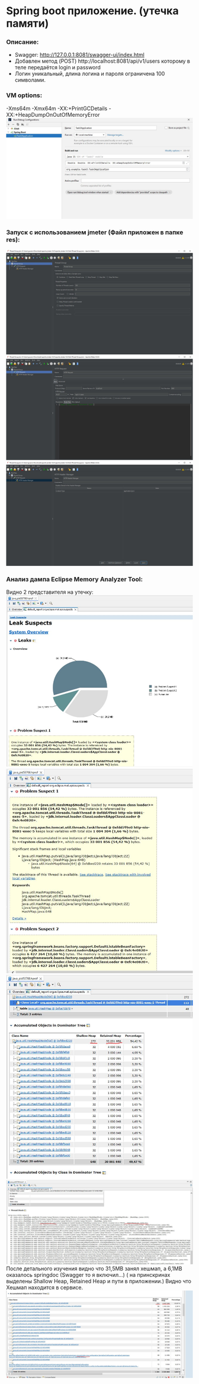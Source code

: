 # Spring boot приложение. (утечка памяти) 

### Описание:
* Swagger: http://127.0.0.1:8081/swagger-ui/index.html
* Добавлен метод (POST) http://localhost:8081/api/v1/users которому в теле передаётся login и password
* Логин уникальный, длина логина и пароля ограничена 100 символами.


### VM options:
-Xms64m -Xmx64m -XX:+PrintGCDetails -XX:+HeapDumpOnOutOfMemoryError
![opt_1.JPG](res/opt_1.JPG)

### Запуск с использованием jmeter (Файл приложен в папке res):
![jm_1.JPG](res/jm_1.JPG)
![jm_2.JPG](res/jm_2.JPG)
![jm_3.JPG](res/jm_3.JPG)


### Анализ дампа Eclipse Memory Analyzer Tool:
Видно 2 представителя на утечку:
![ema_1.JPG](res/ema_1.JPG)
![ema_2.JPG](res/ema_2.JPG)
![ema_3.JPG](res/ema_3.JPG)
![ema_4.JPG](res/ema_4.JPG)
После детального изучения видно что 31,5MB занял хешмап,  а 6,1MB оказалось springdoc (Swagger то я включил...) ( на принскринах выделены Shallow Heap, Retained Heap  и пути в приложении.) Видно что Хешмап находится в сервисе.
![ema_5.JPG](res/ema_5.JPG)


